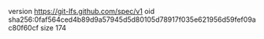 version https://git-lfs.github.com/spec/v1
oid sha256:0faf564ced4b89d9a57945d5d80105d78917f035e621956d59fef09ac80f60cf
size 174
